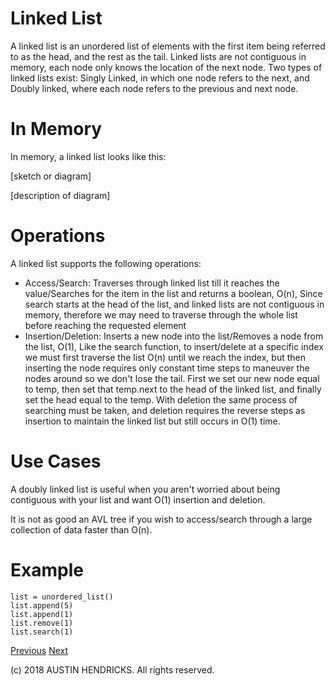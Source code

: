 # Linked List

A linked list is an unordered list of elements with the first item being referred to as the head, and the rest as the tail. Linked lists are not contiguous in memory, each node only knows the location of the next node. Two types of linked lists exist: Singly Linked, in which one node refers to the next, and Doubly linked, where each node refers to the previous and next node.

# In Memory

In memory, a linked list looks like this:

\[sketch or diagram\]

\[description of diagram\]

# Operations

A linked list supports the following operations:

* Access/Search: Traverses through linked list till it reaches the value/Searches for the item in the list and returns a boolean, O(n), Since search starts at the head of the list, and linked lists are not contiguous in memory, therefore we may need to traverse through the whole list before reaching the requested element
* Insertion/Deletion: Inserts a new node into the list/Removes a node from the list, O(1), Like the search function, to insert/delete at a specific index we must first traverse the list O(n) until we reach the index, but then inserting the node requires only constant time steps to maneuver the nodes around so we don't lose the tail. First we set our new node equal to temp, then set that temp.next to the head of the linked list, and finally set the head equal to the temp. With deletion the same process of searching must be taken, and deletion requires the reverse steps as insertion to maintain the linked list but still occurs in O(1) time.

# Use Cases

A  doubly linked list is useful when you aren't worried about being contiguous with your list and want O(1) insertion and deletion.

It is not as good an AVL tree if you wish to access/search through a large collection of data faster than O(n).

# Example

```
list = unordered_list()
list.append(5)
list.append(1)
list.remove(1)
list.search(1)
```

[Previous](tuple.md) [Next](binary_search_tree.md)

(c) 2018 AUSTIN HENDRICKS. All rights reserved.
